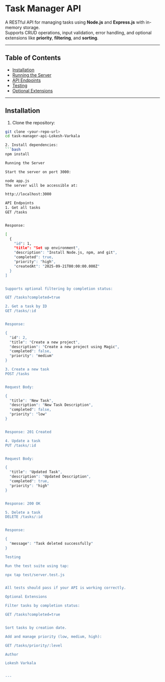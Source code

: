 # Task Manager API

A RESTful API for managing tasks using **Node.js** and **Express.js** with in-memory storage.  
Supports CRUD operations, input validation, error handling, and optional extensions like **priority**, **filtering**, and **sorting**.

---

## Table of Contents

- [Installation](#installation)  
- [Running the Server](#running-the-server)  
- [API Endpoints](#api-endpoints)  
- [Testing](#testing)  
- [Optional Extensions](#optional-extensions)  

---

## Installation

1. Clone the repository:

```bash
git clone <your-repo-url>
cd task-manager-api-Lokesh-Varkala

2. Install dependencies:
```bash
npm install

Running the Server

Start the server on port 3000:

node app.js
The server will be accessible at:

http://localhost:3000

API Endpoints
1. Get all tasks
GET /tasks


Response:

[
  {
    "id": 1,
    "title": "Set up environment",
    "description": "Install Node.js, npm, and git",
    "completed": true,
    "priority": "high",
    "createdAt": "2025-09-21T00:00:00.000Z"
  }
]


Supports optional filtering by completion status:

GET /tasks?completed=true

2. Get a task by ID
GET /tasks/:id


Response:

{
  "id": 2,
  "title": "Create a new project",
  "description": "Create a new project using Magic",
  "completed": false,
  "priority": "medium"
}

3. Create a new task
POST /tasks


Request Body:

{
  "title": "New Task",
  "description": "New Task Description",
  "completed": false,
  "priority": "low"
}


Response: 201 Created

4. Update a task
PUT /tasks/:id


Request Body:

{
  "title": "Updated Task",
  "description": "Updated Description",
  "completed": true,
  "priority": "high"
}


Response: 200 OK

5. Delete a task
DELETE /tasks/:id


Response:

{
  "message": "Task deleted successfully"
}

Testing

Run the test suite using tap:

npx tap test/server.test.js


All tests should pass if your API is working correctly.

Optional Extensions

Filter tasks by completion status:

GET /tasks?completed=true


Sort tasks by creation date.

Add and manage priority (low, medium, high):

GET /tasks/priority/:level

Author

Lokesh Varkala


---
